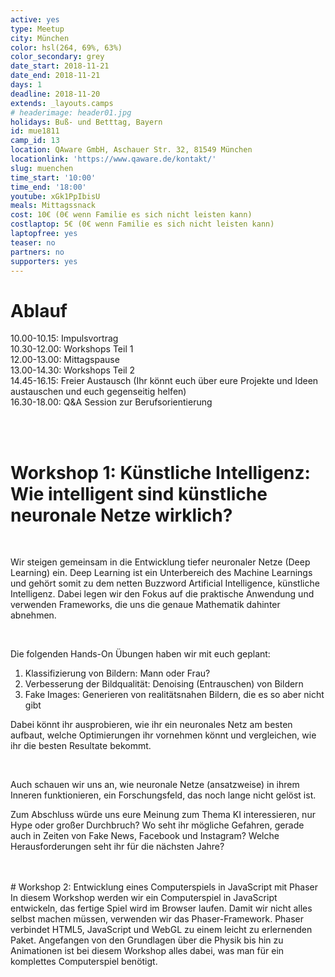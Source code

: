 ```yaml
---
active: yes
type: Meetup
city: München
color: hsl(264, 69%, 63%)
color_secondary: grey
date_start: 2018-11-21
date_end: 2018-11-21
days: 1
deadline: 2018-11-20
extends: _layouts.camps
# headerimage: header01.jpg
holidays: Buß- und Betttag, Bayern
id: mue1811
camp_id: 13
location: QAware GmbH, Aschauer Str. 32, 81549 München
locationlink: 'https://www.qaware.de/kontakt/'
slug: muenchen
time_start: '10:00'
time_end: '18:00'
youtube: xGk1PpIbisU
meals: Mittagssnack
cost: 10€ (0€ wenn Familie es sich nicht leisten kann)
costlaptop: 5€ (0€ wenn Familie es sich nicht leisten kann)
laptopfree: yes
teaser: no
partners: no
supporters: yes
---
```

# Ablauf

<p class="text-xl">
    10.00-10.15: Impulsvortrag <br> 
    10.30-12.00: Workshops Teil 1 <br>
    12.00-13.00: Mittagspause <br>
    13.00-14.30: Workshops Teil 2 <br>
    14.45-16.15: Freier Austausch (Ihr könnt euch über eure Projekte und Ideen austauschen und euch gegenseitig helfen) <br>
    16.30-18.00: Q&A Session zur Berufsorientierung <br>
</p>
<br><br>

# Workshop 1: Künstliche Intelligenz: Wie intelligent sind künstliche neuronale Netze wirklich?
<br>
<p>Wir steigen gemeinsam in die Entwicklung tiefer neuronaler Netze (Deep Learning) ein. Deep Learning ist ein Unterbereich des Machine Learnings und gehört somit zu dem netten Buzzword Artificial Intelligence, künstliche Intelligenz. Dabei legen wir den Fokus auf die praktische Anwendung und verwenden Frameworks, die uns die genaue Mathematik dahinter abnehmen.</p>
<br>
<p>Die folgenden Hands-On Übungen haben wir mit euch geplant:</p>
<ol start="1"><li>Klassifizierung von Bildern: Mann oder Frau?
</li><li>Verbesserung der Bildqualität: Denoising (Entrauschen) von Bildern
</li><li>Fake Images: Generieren von realitätsnahen Bildern, die es so aber nicht gibt
</li></ol>
<p>Dabei könnt ihr ausprobieren, wie ihr ein neuronales Netz am besten aufbaut, welche Optimierungen ihr vornehmen könnt und vergleichen, wie ihr die besten Resultate bekommt.</p>
<br>
<p>Auch schauen wir uns an, wie neuronale Netze (ansatzweise) in ihrem Inneren funktionieren, ein Forschungsfeld, das noch lange nicht gelöst ist.</p>
<p>Zum Abschluss würde uns eure Meinung zum Thema KI interessieren, nur Hype oder großer Durchbruch? Wo seht ihr mögliche Gefahren, gerade auch in Zeiten von Fake News, Facebook und Instagram? Welche Herausforderungen seht ihr für die nächsten Jahre?</p>
<br><br>
# Workshop 2: Entwicklung eines Computerspiels in JavaScript mit Phaser
In diesem Workshop werden wir ein Computerspiel in JavaScript entwickeln, das fertige Spiel wird im Browser laufen. Damit wir nicht alles selbst machen müssen, verwenden wir das Phaser-Framework. Phaser verbindet HTML5, JavaScript und WebGL zu einem leicht zu erlernenden Paket.  
Angefangen von den Grundlagen über die Physik bis hin zu Animationen ist bei diesem Workshop alles dabei, was man für ein komplettes Computerspiel benötigt.
